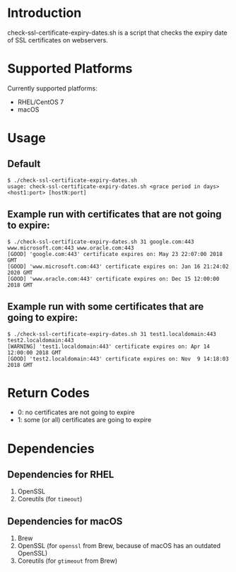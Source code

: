 # Introduction

check-ssl-certificate-expiry-dates.sh is a script that checks the expiry date of
SSL certificates on webservers.


# Supported Platforms

Currently supported platforms:

* RHEL/CentOS 7
* macOS


# Usage

## Default

``` console
$ ./check-ssl-certificate-expiry-dates.sh 
usage: check-ssl-certificate-expiry-dates.sh <grace period in days> <host1:port> [hostN:port]
```

## Example run with certificates that are not going to expire:

``` console
$ ./check-ssl-certificate-expiry-dates.sh 31 google.com:443 www.microsoft.com:443 www.oracle.com:443
[GOOD] 'google.com:443' certificate expires on: May 23 22:07:00 2018 GMT
[GOOD] 'www.microsoft.com:443' certificate expires on: Jan 16 21:24:02 2020 GMT
[GOOD] 'www.oracle.com:443' certificate expires on: Dec 15 12:00:00 2018 GMT
```

## Example run with some certificates that are going to expire:

``` console
$ ./check-ssl-certificate-expiry-dates.sh 31 test1.localdomain:443 test2.localdomain:443
[WARNING] 'test1.localdomain:443' certificate expires on: Apr 14 12:00:00 2018 GMT
[GOOD] 'test2.localdomain:443' certificate expires on: Nov  9 14:18:03 2018 GMT
```


# Return Codes

* 0: no certificates are not going to expire
* 1: some (or all) certificates are going to expire


# Dependencies

## Dependencies for RHEL
1. OpenSSL
2. Coreutils (for `timeout`)

## Dependencies for macOS
1. Brew
2. OpenSSL (for `openssl` from Brew, because of macOS has an outdated OpenSSL)
3. Coreutils (for `gtimeout` from Brew)
